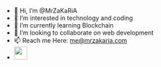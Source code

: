 - 👋 Hi, I’m @MrZaKaRiA
- 👀 I’m interested in technology and coding
- 🌱 I’m currently learning Blockchain
- 💞️ I’m looking to collaborate on web development
- 📫 Reach me Here: me@mrzakaria.com
- <a href="https://twitter.com/MrZaKaRiA"><img src="https://github.com/FortAwesome/Font-Awesome/blob/6.x/svgs/brands/twitter.svg" width="30" height="30" style="fill: #C1EFFF" /></a>
<!---
MrZaKaRiA/MrZaKaRiA is a ✨ special ✨ repository because its `README.md` (this file) appears on your GitHub profile.
You can click the Preview link to take a look at your changes.
--->

